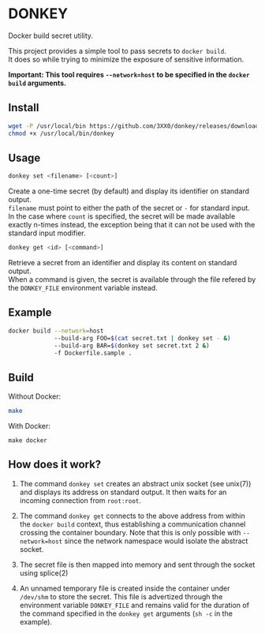 # DONKEY

Docker build secret utility.

This project provides a simple tool to pass secrets to `docker build`.\
It does so while trying to minimize the exposure of sensitive information.

**Important: This tool requires `--network=host` to be specified in the `docker build` arguments.**

## Install

```sh
wget -P /usr/local/bin https://github.com/3XX0/donkey/releases/download/v1.1.0/donkey
chmod +x /usr/local/bin/donkey
```

## Usage

```sh
donkey set <filename> [<count>]
```

Create a one-time secret (by default) and display its identifier on standard output.\
`filename` must point to either the path of the secret or `-` for standard input.
In the case where `count` is specified, the secret will be made available exactly n-times instead,
the exception being that it can not be used with the standard input modifier.

```sh
donkey get <id> [<command>]
```

Retrieve a secret from an identifier and display its content on standard output.\
When a command is given, the secret is available through the file refered by the `DONKEY_FILE` environment variable instead.

## Example

```sh
docker build --network=host
             --build-arg FOO=$(cat secret.txt | donkey set - &)
             --build-arg BAR=$(donkey set secret.txt 2 &)
             -f Dockerfile.sample .
```

## Build

Without Docker:
```sh
make
```

With Docker:
```
make docker
```

## How does it work?

1. The command `donkey set` creates an abstract unix socket (see unix(7)) and displays its address on standard output. It then  waits for an incoming connection from `root:root`.

2. The command `donkey get` connects to the above address from within the `docker build` context, thus establishing a communication channel crossing the container boundary. Note that this is only possible with `--network=host` since the network namespace would isolate the abstract socket.

3. The secret file is then mapped into memory and sent through the socket using splice(2)

4. An unnamed temporary file is created inside the container under `/dev/shm` to store the secret. This file is advertized through the environment variable `DONKEY_FILE` and remains valid for the duration of the command specified in the `donkey get` arguments (`sh -c` in the example).
